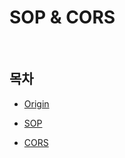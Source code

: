 # SOP & CORS

<br>

## 목차
- [Origin](./22_1_Origin.md)

- [SOP](./22_2_SOP.md)

- [CORS](./22_3_CORS.md)